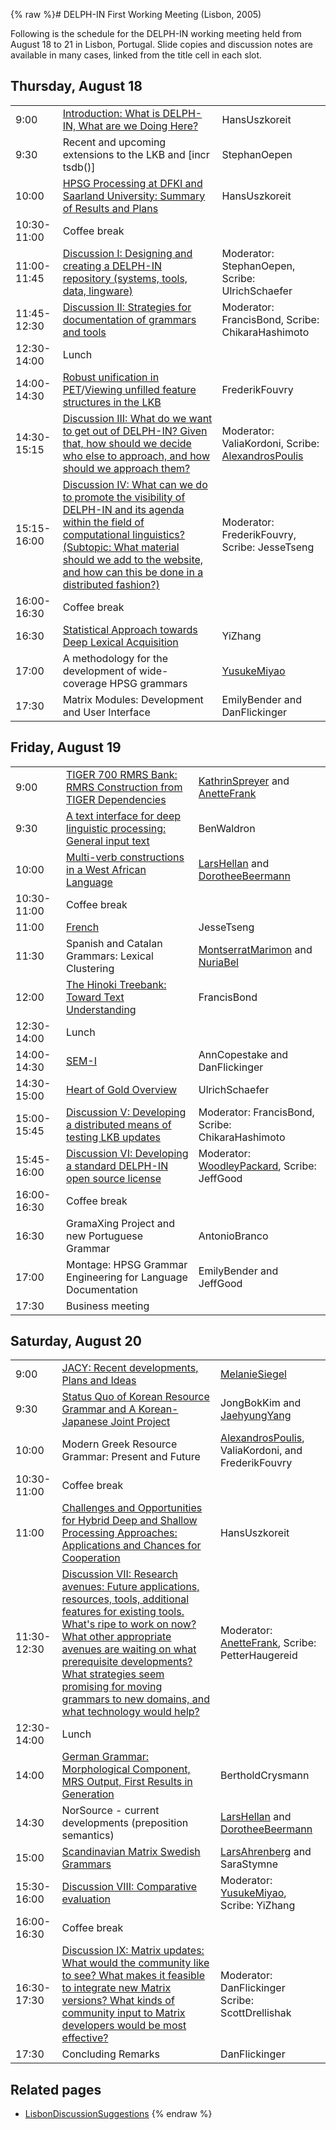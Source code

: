 {% raw %}# DELPH-IN First Working Meeting (Lisbon, 2005)

Following is the schedule for the DELPH-IN working meeting held from
August 18 to 21 in Lisbon, Portugal. Slide copies and discussion notes
are available in many cases, linked from the title cell in each slot.

## Thursday, August 18

|             |                                                                                                                                                                                                                                                                            |                                                                                        |
|-------------|----------------------------------------------------------------------------------------------------------------------------------------------------------------------------------------------------------------------------------------------------------------------------|----------------------------------------------------------------------------------------|
| 9:00        | [Introduction: What is DELPH-IN, What are we Doing Here?](http://www.dfki.de/~hansu/delphin/DELPH-IN-Lisbon_Intro.pdf)                                                                                                                                                     | HansUszkoreit                                                         |
| 9:30        | Recent and upcoming extensions to the LKB and \[incr tsdb()\]                                                                                                                                                                                                              | StephanOepen                                                           |
| 10:00       | [HPSG Processing at DFKI and Saarland University: Summary of Results and Plans](http://www.dfki.de/~hansu/delphin/DELPH-IN-Lisbon_Saarbruecken.pdf)                                                                                                                        | HansUszkoreit                                                         |
| 10:30-11:00 | Coffee break                                                                                                                                                                                                                                                               |                                                                                        |
| 11:00-11:45 | [Discussion I: Designing and creating a DELPH-IN repository (systems, tools, data, lingware)](https://blog.inductorsoftware.com/docsproto/summits/LisbonRepositoryDiscussion)                                                                                                                                                  | Moderator: StephanOepen, Scribe: UlrichSchaefer      |
| 11:45-12:30 | [Discussion II: Strategies for documentation of grammars and tools](https://blog.inductorsoftware.com/docsproto/summits/LisbonDocumentationDiscussion)                                                                                                                                                                         | Moderator: FrancisBond, Scribe: ChikaraHashimoto    |
| 12:30-14:00 | Lunch                                                                                                                                                                                                                                                                      |                                                                                        |
| 14:00-14:30 | [Robust unification in PET](http://www.coli.uni-saarland.de/~fouvry/files/rcu.pdf)/[Viewing unfilled feature structures in the LKB](http://www.coli.uni-saarland.de/~fouvry/files/unfilling.pdf)                                                                           | FrederikFouvry                                                       |
| 14:30-15:15 | [Discussion III: What do we want to get out of DELPH-IN? Given that, how should we decide who else to approach, and how should we approach them?](https://blog.inductorsoftware.com/docsproto/summits/LisbonExpectationsDiscussion)                                                                                            | Moderator: ValiaKordoni, Scribe: [AlexandrosPoulis](/AlexandrosPoulis) |
| 15:15-16:00 | [Discussion IV: What can we do to promote the visibility of DELPH-IN and its agenda within the field of computational linguistics? (Subtopic: What material should we add to the website, and how can this be done in a distributed fashion?)](https://blog.inductorsoftware.com/docsproto/summits/LisbonVisibilityDiscussion) | Moderator: FrederikFouvry, Scribe: JesseTseng          |
| 16:00-16:30 | Coffee break                                                                                                                                                                                                                                                               |                                                                                        |
| 16:30       | [Statistical Approach towards Deep Lexical Acquisition](http://www.coli.uni-saarland.de/~yzhang/files/delphin-lisbon.pdf)                                                                                                                                                  | YiZhang                                                                     |
| 17:00       | A methodology for the development of wide-coverage HPSG grammars                                                                                                                                                                                                           | [YusukeMiyao](/YusukeMiyao)                                                            |
| 17:30       | Matrix Modules: Development and User Interface                                                                                                                                                                                                                             | EmilyBender and DanFlickinger                          |

## Friday, August 19

|             |                                                                                                                                                                                  |                                                                                     |
|-------------|----------------------------------------------------------------------------------------------------------------------------------------------------------------------------------|-------------------------------------------------------------------------------------|
| 9:00        | [TIGER 700 RMRS Bank: RMRS Construction from TIGER Dependencies](http://www.dfki.de/~frank/delphin-tiger_700_rmrs.pdf)                                                           | [KathrinSpreyer](/KathrinSpreyer) and [AnetteFrank](/AnetteFrank)                   |
| 9:30        | [A text interface for deep linguistic processing: General input text](http://www.cl.cam.ac.uk/~bmw20/Papers/DELPHIN05-A_%22text_interface%22_for_deep_linguistic_processing.pdf) | BenWaldron                                                            |
| 10:00       | [Multi-verb constructions in a West African Language](http://www.ling.hf.ntnu.no/nufu/DELPH-IN2005.pdf)                                                                          | [LarsHellan](/LarsHellan) and [DorotheeBeermann](/DorotheeBeermann)                 |
| 10:30-11:00 | Coffee break                                                                                                                                                                     |                                                                                     |
| 11:00       | [French](http://www.loria.fr/~tseng/files/tseng-delphin.pdf)                                                                                                                     | JesseTseng                                                            |
| 11:30       | Spanish and Catalan Grammars: Lexical Clustering                                                                                                                                 | [MontserratMarimon](/MontserratMarimon) and [NuriaBel](/NuriaBel)                   |
| 12:00       | [The Hinoki Treebank: Toward Text Understanding](http://www.kecl.ntt.co.jp/icl/mtg/members/bond/pubs/2005-delphin-hinoki.pdf)                                                    | FrancisBond                                                          |
| 12:30-14:00 | Lunch                                                                                                                                                                            |                                                                                     |
| 14:00-14:30 | [SEM-I](http://lingo.stanford.edu/dan/semi.lisbon.2005.pdf)                                                                                                                      | AnnCopestake and DanFlickinger                     |
| 14:30-15:00 | [Heart of Gold Overview](http://www.dfki.de/~uschaefer/heartofgold_delph-in.pdf)                                                                                                 | UlrichSchaefer                                                    |
| 15:00-15:45 | [Discussion V: Developing a distributed means of testing LKB updates](https://blog.inductorsoftware.com/docsproto/summits/LisbonTestingDiscussion)                                                                                   | Moderator: FrancisBond, Scribe: ChikaraHashimoto |
| 15:45-16:00 | [Discussion VI: Developing a standard DELPH-IN open source license](https://blog.inductorsoftware.com/docsproto/summits/LisbonLicensingDiscussion)                                                                                   | Moderator: [WoodleyPackard](/WoodleyPackard), Scribe: JeffGood          |
| 16:00-16:30 | Coffee break                                                                                                                                                                     |                                                                                     |
| 16:30       | GramaXing Project and new Portuguese Grammar                                                                                                                                     | AntonioBranco                                                      |
| 17:00       | Montage: HPSG Grammar Engineering for Language Documentation                                                                                                                     | EmilyBender and JeffGood                                 |
| 17:30       | Business meeting                                                                                                                                                                 |                                                                                     |

## Saturday, August 20

|             |                                                                                                                                                                                                                                                                                                                                                           |                                                                                                           |
|-------------|-----------------------------------------------------------------------------------------------------------------------------------------------------------------------------------------------------------------------------------------------------------------------------------------------------------------------------------------------------------|-----------------------------------------------------------------------------------------------------------|
| 9:00        | [JACY: Recent developments, Plans and Ideas](http://www.dfki.de/~siegel/JACY-Lisbon-2005-08.pdf)                                                                                                                                                                                                                                                          | [MelanieSiegel](/MelanieSiegel)                                                                           |
| 9:30        | [Status Quo of Korean Resource Grammar and A Korean-Japanese Joint Project](http://andante.kangnam.ac.kr/~jhyang/down/lisbon-korean.pdf)                                                                                                                                                                                                                  | JongBokKim and [JaehyungYang](/JaehyungYang)                                                |
| 10:00       | Modern Greek Resource Grammar: Present and Future                                                                                                                                                                                                                                                                                                         | [AlexandrosPoulis](/AlexandrosPoulis), ValiaKordoni, and FrederikFouvry |
| 10:30-11:00 | Coffee break                                                                                                                                                                                                                                                                                                                                              |                                                                                                           |
| 11:00       | [Challenges and Opportunities for Hybrid Deep and Shallow Processing Approaches: Applications and Chances for Cooperation](http://www.dfki.de/~hansu/delphin/DELPH-IN-Lisbon_Hybrid.pdf)                                                                                                                                                                  | HansUszkoreit                                                                            |
| 11:30-12:30 | [Discussion VII: Research avenues: Future applications, resources, tools, additional features for existing tools. What's ripe to work on now? What other appropriate avenues are waiting on what prerequisite developments? What strategies seem promising for moving grammars to new domains, and what technology would help?](https://blog.inductorsoftware.com/docsproto/summits/LisbonResearchDiscussion) | Moderator: [AnetteFrank](/AnetteFrank), Scribe: PetterHaugereid                        |
| 12:30-14:00 | Lunch                                                                                                                                                                                                                                                                                                                                                     |                                                                                                           |
| 14:00       | [German Grammar: Morphological Component, MRS Output, First Results in Generation](http://www.dfki.de/~crysmann/GerGram.pdf)                                                                                                                                                                                                                              | BertholdCrysmann                                                                      |
| 14:30       | NorSource - current developments (preposition semantics)                                                                                                                                                                                                                                                                                                  | [LarsHellan](/LarsHellan) and [DorotheeBeermann](/DorotheeBeermann)                                       |
| 15:00       | [Scandinavian Matrix Swedish Grammars](http://www.ida.liu.se/~lah/delphin/LisbonAug05-Lkpg.pdf)                                                                                                                                                                                                                                                           | [LarsAhrenberg](/LarsAhrenberg) and SaraStymne                                              |
| 15:30-16:00 | [Discussion VIII: Comparative evaluation](https://blog.inductorsoftware.com/docsproto/summits/LisbonEvaluationDiscussion)                                                                                                                                                                                                                                                                                     | Moderator: [YusukeMiyao](/YusukeMiyao), Scribe: YiZhang                                        |
| 16:00-16:30 | Coffee break                                                                                                                                                                                                                                                                                                                                              |                                                                                                           |
| 16:30-17:30 | [Discussion IX: Matrix updates: What would the community like to see? What makes it feasible to integrate new Matrix versions? What kinds of community input to Matrix developers would be most effective?](https://blog.inductorsoftware.com/docsproto/summits/LisbonMatrixDiscussion)                                                                                                                       | Moderator: DanFlickinger Scribe: ScottDrellishak                      |
| 17:30       | Concluding Remarks                                                                                                                                                                                                                                                                                                                                        | DanFlickinger                                                                            |

## Related pages

- [LisbonDiscussionSuggestions](https://blog.inductorsoftware.com/docsproto/summits/LisbonDiscussionSuggestions)
<update date omitted for speed>{% endraw %}